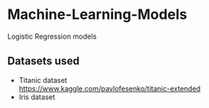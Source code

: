# Machine-Learning-Models

Logistic Regression models  

## Datasets used  
- Titanic dataset  
    https://www.kaggle.com/pavlofesenko/titanic-extended
- Iris dataset 
